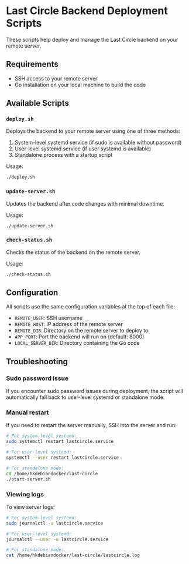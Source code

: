 # Last Circle Backend Deployment Scripts

These scripts help deploy and manage the Last Circle backend on your remote server.

## Requirements

- SSH access to your remote server
- Go installation on your local machine to build the code

## Available Scripts

### `deploy.sh`

Deploys the backend to your remote server using one of three methods:

1. System-level systemd service (if sudo is available without password)
2. User-level systemd service (if user systemd is available)
3. Standalone process with a startup script

Usage:

```bash
./deploy.sh
```

### `update-server.sh`

Updates the backend after code changes with minimal downtime.

Usage:

```bash
./update-server.sh
```

### `check-status.sh`

Checks the status of the backend on the remote server.

Usage:

```bash
./check-status.sh
```

## Configuration

All scripts use the same configuration variables at the top of each file:

- `REMOTE_USER`: SSH username
- `REMOTE_HOST`: IP address of the remote server
- `REMOTE_DIR`: Directory on the remote server to deploy to
- `APP_PORT`: Port the backend will run on (default: 8000)
- `LOCAL_SERVER_DIR`: Directory containing the Go code

## Troubleshooting

### Sudo password issue

If you encounter sudo password issues during deployment, the script will automatically fall back to user-level systemd or standalone mode.

### Manual restart

If you need to restart the server manually, SSH into the server and run:

```bash
# For system-level systemd:
sudo systemctl restart lastcircle.service

# For user-level systemd:
systemctl --user restart lastcircle.service

# For standalone mode:
cd /home/hkdebiandocker/last-circle
./start-server.sh
```

### Viewing logs

To view server logs:

```bash
# For system-level systemd:
sudo journalctl -u lastcircle.service

# For user-level systemd:
journalctl --user -u lastcircle.service

# For standalone mode:
cat /home/hkdebiandocker/last-circle/lastcircle.log
```
